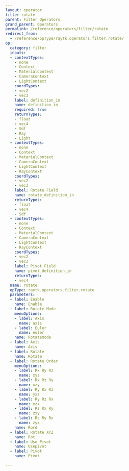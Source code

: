 ```yaml
---
layout: operator
title: rotate
parent: Filter Operators
grand_parent: Operators
permalink: /reference/operators/filter/rotate
redirect_from:
  - /reference/opType/raytk.operators.filter.rotate/
op:
  category: filter
  inputs:
  - contextTypes:
    - none
    - Context
    - MaterialContext
    - CameraContext
    - LightContext
    coordTypes:
    - vec2
    - vec3
    label: definition_in
    name: definition_in
    required: true
    returnTypes:
    - float
    - vec4
    - Sdf
    - Ray
    - Light
  - contextTypes:
    - none
    - Context
    - MaterialContext
    - CameraContext
    - LightContext
    - RayContext
    coordTypes:
    - vec2
    - vec3
    label: Rotate Field
    name: rotate_definition_in
    returnTypes:
    - float
    - vec4
    - Sdf
  - contextTypes:
    - none
    - Context
    - MaterialContext
    - CameraContext
    - LightContext
    - RayContext
    coordTypes:
    - vec2
    - vec3
    label: Pivot Field
    name: pivot_definition_in
    returnTypes:
    - vec4
  name: rotate
  opType: raytk.operators.filter.rotate
  parameters:
  - label: Enable
    name: Enable
  - label: Rotate Mode
    menuOptions:
    - label: Axis
      name: axis
    - label: Euler
      name: euler
    name: Rotatemode
  - label: Axis
    name: Axis
  - label: Rotate
    name: Rotate
  - label: Rotate Order
    menuOptions:
    - label: Rx Ry Rz
      name: xyz
    - label: Rx Rz Ry
      name: xzy
    - label: Ry Rx Rz
      name: yxz
    - label: Ry Rz Rx
      name: yzx
    - label: Rz Rx Ry
      name: zxy
    - label: Rz Ry Rx
      name: zyx
    name: Rord
  - label: Rotate XYZ
    name: Rot
  - label: Use Pivot
    name: Usepivot
  - label: Pivot
    name: Pivot

---
```

